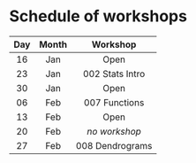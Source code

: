 # Schedule of workshops

| Day | Month | Workshop            |
|:---:|:-----:|:-------------------:|
| 16  | Jan   | Open                |
| 23  | Jan   | 002 Stats Intro     |
| 30  | Jan   | Open                |
| 06  | Feb   | 007 Functions       |
| 13  | Feb   | Open                |
| 20  | Feb   | _no workshop_       |
| 27  | Feb   | 008 Dendrograms     |
